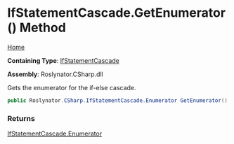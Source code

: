 # IfStatementCascade\.GetEnumerator\(\) Method

[Home](../../../../README.md)

**Containing Type**: [IfStatementCascade](../README.md)

**Assembly**: Roslynator\.CSharp\.dll

  
Gets the enumerator for the if\-else cascade\.

```csharp
public Roslynator.CSharp.IfStatementCascade.Enumerator GetEnumerator()
```

### Returns

[IfStatementCascade.Enumerator](../Enumerator/README.md)

